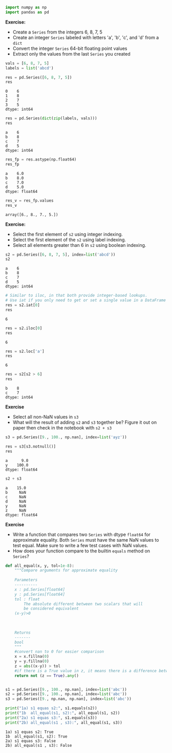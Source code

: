 
```python
import numpy as np
import pandas as pd
```

**Exercise:**

* Create a `Series` from the integers 6, 8, 7, 5
* Create an integer `Series` labeled with letters 'a', 'b', 'c', and 'd' 
  from a `dict`
* Convert the integer `Series` 64-bit floating point values
* Extract only the values from the last `Series` you created


```python
vals = [6, 8, 7, 5]
labels = list('abcd')
```


```python
res = pd.Series([6, 8, 7, 5])
res
```




    0    6
    1    8
    2    7
    3    5
    dtype: int64




```python
res = pd.Series(dict(zip(labels, vals)))
res
```




    a    6
    b    8
    c    7
    d    5
    dtype: int64




```python
res_fp = res.astype(np.float64)
res_fp
```




    a    6.0
    b    8.0
    c    7.0
    d    5.0
    dtype: float64




```python
res_v = res_fp.values
res_v
```




    array([6., 8., 7., 5.])



**Exercise:**

* Select the first element of `s2` using integer indexing.
* Select the first element of the `s2` using label indexing.
* Select all elements greater than 6 in `s2` using boolean indexing.


```python
s2 = pd.Series([6, 8, 7, 5], index=list('abcd'))
s2
```




    a    6
    b    8
    c    7
    d    5
    dtype: int64




```python
# Similar to iloc, in that both provide integer-based lookups. 
# Use iat if you only need to get or set a single value in a DataFrame or Series.
res = s2.iat[0]
res
```




    6




```python
res = s2.iloc[0]
res
```




    6




```python
res = s2.loc['a']
res
```




    6




```python
res = s2[s2 > 6]
res
```




    b    8
    c    7
    dtype: int64



**Exercise**

* Select all non-NaN values in `s3`
* What will the result of adding `s2` and `s3` together be? 
  Figure it out on paper then check in the notebook with `s2 + s3`


```python
s3 = pd.Series([9., 100., np.nan], index=list('ayz'))
```


```python
res = s3[s3.notnull()]
res
```




    a      9.0
    y    100.0
    dtype: float64




```python
s2 + s3
```




    a    15.0
    b     NaN
    c     NaN
    d     NaN
    y     NaN
    z     NaN
    dtype: float64



**Exercise**

* Write a function that compares two `Series` with dtype `float64` for
  approximate equality. Both `Series` must have the same NaN values
  to test equal. Make sure to write a few test cases with NaN values.
* How does your function compare to the builtin `equals` method on
  `Series`?


```python
def all_equal(x, y, tol=1e-8):
    """Compare arguments for approximate equality
    
    Parameters
    ----------
    x : pd.Series[float64]
    y : pd.Series[float64]
    tol : float
        The absolute different between two scalars that will 
        be considered equivalent
    (x-y)>0
    
    
    
    Returns
    -------
    bool
    """
    #convert nan to 0 for easier comparison
    x = x.fillna(0)
    y = y.fillna(0)
    z = abs((x-y)) > tol
    #if there is a True value in z, it means there is a difference between the series so return False.  Use negation (not)
    return not (z == True).any()


s1 = pd.Series([9., 100., np.nan], index=list('abc'))
s2 = pd.Series([9., 100., np.nan], index=list('abc'))
s3 = pd.Series([9., np.nan, np.nan], index=list('abc'))

print("1a) s1 equas s2:", s1.equals(s2))
print("1b  all_equal(s1, s2):", all_equal(s1, s2))
print("2a) s1 equas s3:", s1.equals(s3))
print("2b) all_equal(s1 , s3):", all_equal(s1, s3))


```

    1a) s1 equas s2: True
    1b  all_equal(s1, s2): True
    2a) s1 equas s3: False
    2b) all_equal(s1 , s3): False
    
